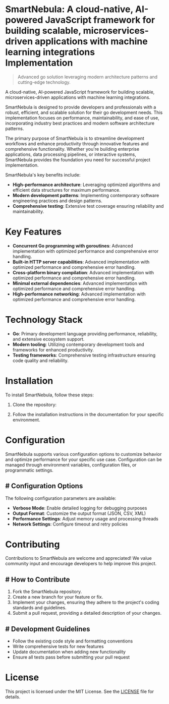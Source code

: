 <!-- fallback_SmartNebula_20250727051001_90708 -->

# SmartNebula: A cloud-native, AI-powered JavaScript framework for building scalable, microservices-driven applications with machine learning integrations Implementation
> Advanced go solution leveraging modern architecture patterns and cutting-edge technology.

A cloud-native, AI-powered JavaScript framework for building scalable, microservices-driven applications with machine learning integrations.

SmartNebula is designed to provide developers and professionals with a robust, efficient, and scalable solution for their go development needs. This implementation focuses on performance, maintainability, and ease of use, incorporating industry best practices and modern software architecture patterns.

The primary purpose of SmartNebula is to streamline development workflows and enhance productivity through innovative features and comprehensive functionality. Whether you're building enterprise applications, data processing pipelines, or interactive systems, SmartNebula provides the foundation you need for successful project implementation.

SmartNebula's key benefits include:

* **High-performance architecture**: Leveraging optimized algorithms and efficient data structures for maximum performance.
* **Modern development patterns**: Implementing contemporary software engineering practices and design patterns.
* **Comprehensive testing**: Extensive test coverage ensuring reliability and maintainability.

# Key Features

* **Concurrent Go programming with goroutines**: Advanced implementation with optimized performance and comprehensive error handling.
* **Built-in HTTP server capabilities**: Advanced implementation with optimized performance and comprehensive error handling.
* **Cross-platform binary compilation**: Advanced implementation with optimized performance and comprehensive error handling.
* **Minimal external dependencies**: Advanced implementation with optimized performance and comprehensive error handling.
* **High-performance networking**: Advanced implementation with optimized performance and comprehensive error handling.

# Technology Stack

* **Go**: Primary development language providing performance, reliability, and extensive ecosystem support.
* **Modern tooling**: Utilizing contemporary development tools and frameworks for enhanced productivity.
* **Testing frameworks**: Comprehensive testing infrastructure ensuring code quality and reliability.

# Installation

To install SmartNebula, follow these steps:

1. Clone the repository:


2. Follow the installation instructions in the documentation for your specific environment.

# Configuration

SmartNebula supports various configuration options to customize behavior and optimize performance for your specific use case. Configuration can be managed through environment variables, configuration files, or programmatic settings.

## # Configuration Options

The following configuration parameters are available:

* **Verbose Mode**: Enable detailed logging for debugging purposes
* **Output Format**: Customize the output format (JSON, CSV, XML)
* **Performance Settings**: Adjust memory usage and processing threads
* **Network Settings**: Configure timeout and retry policies

# Contributing

Contributions to SmartNebula are welcome and appreciated! We value community input and encourage developers to help improve this project.

## # How to Contribute

1. Fork the SmartNebula repository.
2. Create a new branch for your feature or fix.
3. Implement your changes, ensuring they adhere to the project's coding standards and guidelines.
4. Submit a pull request, providing a detailed description of your changes.

## # Development Guidelines

* Follow the existing code style and formatting conventions
* Write comprehensive tests for new features
* Update documentation when adding new functionality
* Ensure all tests pass before submitting your pull request

# License

This project is licensed under the MIT License. See the [LICENSE](https://github.com/marcmotta/SmartNebula/blob/main/LICENSE) file for details.
